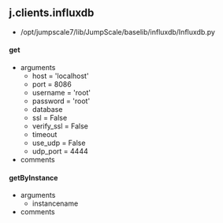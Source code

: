 ## j.clients.influxdb

- /opt/jumpscale7/lib/JumpScale/baselib/influxdb/Influxdb.py

    

#### get 
- arguments
    - host = 'localhost'
    - port = 8086
    - username = 'root'
    - password = 'root'
    - database
    - ssl = False
    - verify_ssl = False
    - timeout
    - use_udp = False
    - udp_port = 4444
- comments
    

#### getByInstance 
- arguments
    - instancename
- comments
    

